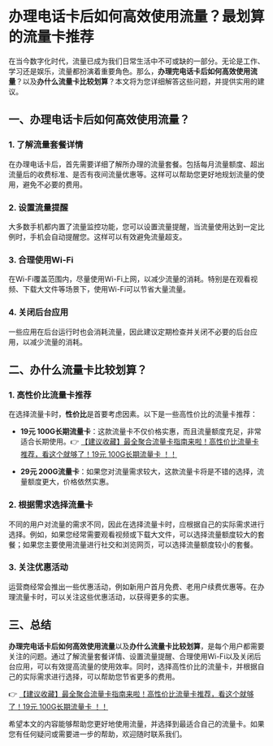 # 办理电话卡后如何高效使用流量？最划算的流量卡推荐

在当今数字化时代，流量已成为我们日常生活中不可或缺的一部分。无论是工作、学习还是娱乐，流量都扮演着重要角色。那么，**办理完电话卡后如何高效使用流量**？以及**办什么流量卡比较划算**？本文将为您详细解答这些问题，并提供实用的建议。

## 一、办理电话卡后如何高效使用流量？

### 1. 了解流量套餐详情
在办理电话卡后，首先需要详细了解所办理的流量套餐。包括每月流量额度、超出流量后的收费标准、是否有夜间流量优惠等。这样可以帮助您更好地规划流量的使用，避免不必要的费用。

### 2. 设置流量提醒
大多数手机都内置了流量监控功能，您可以设置流量提醒，当流量使用达到一定比例时，手机会自动提醒您。这样可以有效避免流量超支。

### 3. 合理使用Wi-Fi
在Wi-Fi覆盖范围内，尽量使用Wi-Fi上网，以减少流量的消耗。特别是在观看视频、下载大文件等场景下，使用Wi-Fi可以节省大量流量。

### 4. 关闭后台应用
一些应用在后台运行时也会消耗流量，因此建议定期检查并关闭不必要的后台应用，以减少流量的消耗。

## 二、办什么流量卡比较划算？

### 1. 高性价比流量卡推荐
在选择流量卡时，**性价比**是首要考虑因素。以下是一些高性价比的流量卡推荐：

- **19元 100G长期流量卡**：这款流量卡不仅价格实惠，而且流量额度充足，非常适合长期使用。👉 [【建议收藏】最全聚合流量卡指南来啦！高性价比流量卡推荐，看这个就够了！19元 100G长期流量卡 ！！](https://bit.ly/Liuliangka)

- **29元 200G流量卡**：如果您对流量需求较大，这款流量卡将是不错的选择，流量额度更大，价格依然实惠。

### 2. 根据需求选择流量卡
不同的用户对流量的需求不同，因此在选择流量卡时，应根据自己的实际需求进行选择。例如，如果您经常需要观看视频或下载大文件，可以选择流量额度较大的套餐；如果您主要使用流量进行社交和浏览网页，可以选择流量额度较小的套餐。

### 3. 关注优惠活动
运营商经常会推出一些优惠活动，例如新用户首月免费、老用户续费优惠等。在办理流量卡时，可以关注这些优惠活动，以获得更多的实惠。

## 三、总结

**办理完电话卡后如何高效使用流量**以及**办什么流量卡比较划算**，是每个用户都需要关注的问题。通过了解流量套餐详情、设置流量提醒、合理使用Wi-Fi以及关闭后台应用，可以有效提高流量的使用效率。同时，选择高性价比的流量卡，并根据自己的实际需求进行选择，可以帮助您节省更多的费用。

👉 [【建议收藏】最全聚合流量卡指南来啦！高性价比流量卡推荐，看这个就够了！19元 100G长期流量卡 ！！](https://bit.ly/Liuliangka)

希望本文的内容能够帮助您更好地使用流量，并选择到最适合自己的流量卡。如果您有任何疑问或需要进一步的帮助，欢迎随时联系我们。